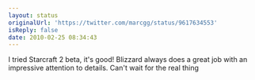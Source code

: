 ```yaml
---
layout: status
originalUrl: 'https://twitter.com/marcgg/status/9617634553'
isReply: false
date: 2010-02-25 08:34:43
---
```


I tried Starcraft 2 beta, it's good! Blizzard always does a great job with an impressive attention to details. Can't wait for the real thing
